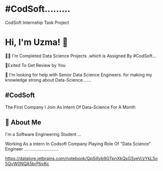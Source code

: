 # #CodSoft.........

 CodSoft Internship Task Project 


# Hi, I'm Uzma! 👋



👩‍💻 I'm Completed Data Science Projects .which is Assigned By #CodSoft...

🧠Exited To Get Review by You

🤔 I'm looking for help with Senior Data Science Engineers. for making my knowledge strong about Data-Science.......



## #CodSoft

The First Company I Join As Intern Of Data-Science For A Month


## 🚀 About Me
I'm a Software Engineering Student ...

Working As a intern In Codsoft Company Playing Role Of "Data Science" Engineer ............................

https://datalore.jetbrains.com/notebook/QpSilIyb9GTpnXkQsGSyeV/zYkL5o5QvW0NQA5brPbvKc
